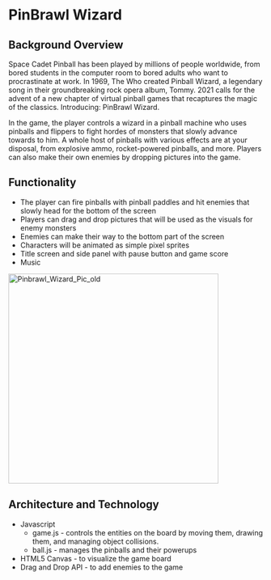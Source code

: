 # PinBrawl Wizard

## Background Overview
Space Cadet Pinball has been played by millions of people worldwide, from bored students in the computer room to bored adults who want to procrastinate at work.  In 1969, The Who created Pinball Wizard, a legendary song in their groundbreaking rock opera album, Tommy.  2021 calls for the advent of a new chapter of virtual pinball games that recaptures the magic of the classics.  Introducing: PinBrawl Wizard.  

In the game, the player controls a wizard in a pinball machine who uses pinballs and flippers to fight hordes of monsters that slowly advance towards to him.  A whole host of pinballs with various effects are at your disposal, from explosive ammo, rocket-powered pinballs, and more.  Players can also make their own enemies by dropping pictures into the game.

## Functionality
- The player can fire pinballs with pinball paddles and hit enemies that slowly head for the bottom of the screen
- Players can drag and drop pictures that will be used as the visuals for enemy monsters
- Enemies can make their way to the bottom part of the screen
- Characters will be animated as simple pixel sprites
- Title screen and side panel with pause button and game score
- Music
<img width="415" alt="Pinbrawl_Wizard_Pic_old" src="https://user-images.githubusercontent.com/73966827/123719192-f1c1f100-d84e-11eb-8085-f804ec4e7b91.png">


## Architecture and Technology
- Javascript 
    * game.js - controls the entities on the board by moving them, drawing them, and managing object collisions.
    * ball.js - manages the pinballs and their powerups
- HTML5 Canvas - to visualize the game board
- Drag and Drop API - to add enemies to the game

## 
